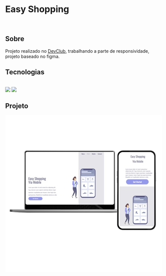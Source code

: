 <h1>Easy Shopping</h1>
<br>
<h2>Sobre</h2>
<p span style ="font-family: "Montserrat, sans-serif">
Projeto realizado no <a href="https://rodolfomori.com.br/devclub-n1/">DevClub</a>, trabalhando a parte de responsividade, projeto baseado no figma.</p>

<h2> Tecnologias </h2>
<br>
<img src="https://img.shields.io/badge/HTML5-E34F26?style=for-the-badge&logo=html5&logoColor=white" />
<img src="https://img.shields.io/badge/CSS3-1572B6?style=for-the-badge&logo=css3&logoColor=white" />

<h2>Projeto</h2>
<img src="https://raw.githubusercontent.com/leticiamsantos20/Easy-Shopping/d3fcd92960903b3a4419bab678b015fdee181963/PROJ.%20EASY.png" />
